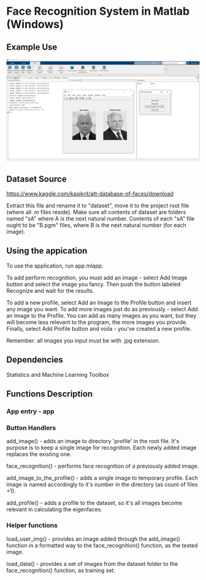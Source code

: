 # Face Recognition System in Matlab (Windows)

## Example Use

![alt Example use](example_use.png)

## Dataset Source

https://www.kaggle.com/kasikrit/att-database-of-faces/download

Extract this file and rename it to "dataset", move it to the project root file (where all .m files reside). Make sure all contents of dataset are folders named "sA" where A is the next natural number. Contents of each "sA" file ought to be "B.pgm" files, where B is the next natural number (for each image).

## Using the appication

To use the application, run app.mlapp.

To add perform recognition, you must add an image - select Add Image button and select the image you fancy. Then push the button labeled Recognize and wait for the results.

To add a new profile, select Add an Image to the Profile button and insert any image you want. To add more images just do as previously - select  Add an Image to the Profile. You can add as many images as you want, but they will become less relevant to the program, the more images you provide. Finally, select Add Profile button and voila - you've created a new profile.

Remember: all images you input must be with .jpg extension.

## Dependencies

Statistics and Machine Learning Toolbox

## Functions Description

### App entry - app

### Button Handlers

add_image() - adds an image to directory 'profile' in the root file. It's purpose is to keep a single image for recognition. Each newly added image replaces the existing one.

face_recognition() - performs face recognition of a previously added image.

add_image_to_the_profile() - adds a single image to temporary profile. Each image is named accordingly to it's number in the directory (as count of files +1).

add_profile() - adds a profile to the dataset, so it's all images become relevant in calculating the eigenfaces.

### Helper functions

load_user_img() - provides an image added through the add_image() function in a formatted way to the face_recognition() function, as the tested image.

load_data() - provides a set of images from the dataset folder to the face_recognition() function, as training set.